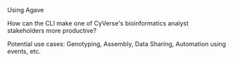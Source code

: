 Using Agave

How can the CLI make one of CyVerse's bioinformatics analyst stakeholders more productive?

Potential use cases: Genotyping, Assembly, Data Sharing, Automation using events, etc.


